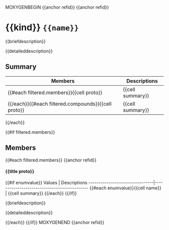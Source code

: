 MOXYGENBEGIN {{anchor refid}}
{{anchor refid}}
# {{kind}} `{{name}}`

{{briefdescription}}

{{detaileddescription}}

## Summary

 Members                        | Descriptions
--------------------------------|---------------------------------------------
{{#each filtered.members}}{{cell proto}}            | {{cell summary}}
{{/each}}{{#each filtered.compounds}}{{cell proto}} | {{cell summary}}
{{/each}}

{{#if filtered.members}}
## Members

{{#each filtered.members}}
{{anchor refid}}
#### {{title proto}}

{{#if enumvalue}}
 Values                         | Descriptions
--------------------------------|---------------------------------------------
{{#each enumvalue}}{{cell name}}            | {{cell summary}}
{{/each}}
{{/if}}

{{briefdescription}}

{{detaileddescription}}

{{/each}}
{{/if}}
MOXYGENEND {{anchor refid}}
